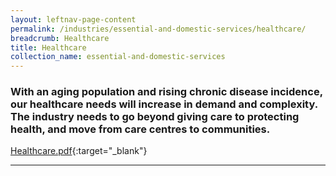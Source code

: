 ```yaml
---
layout: leftnav-page-content
permalink: /industries/essential-and-domestic-services/healthcare/
breadcrumb: Healthcare
title: Healthcare
collection_name: essential-and-domestic-services
---
```


### With an aging population and rising chronic disease incidence, our healthcare needs will increase in demand and complexity. The industry needs to go beyond giving care to protecting health, and move from care centres to communities.

[Healthcare.pdf](/images/PDF/Domestic-Services/Healthcare.pdf){:target="_blank"}

---